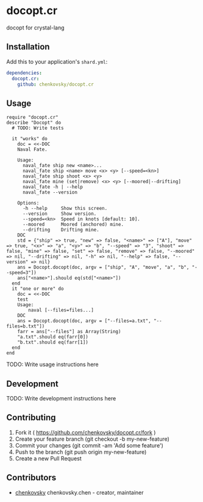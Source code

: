 # docopt.cr

docopt for crystal-lang

## Installation


Add this to your application's `shard.yml`:

```yaml
dependencies:
  docopt.cr:
    github: chenkovsky/docopt.cr
```


## Usage


```crystal
require "docopt.cr"
describe "Docopt" do
  # TODO: Write tests

  it "works" do
    doc = <<-DOC
    Naval Fate.

    Usage:
      naval_fate ship new <name>...
      naval_fate ship <name> move <x> <y> [--speed=<kn>]
      naval_fate ship shoot <x> <y>
      naval_fate mine (set|remove) <x> <y> [--moored|--drifting]
      naval_fate -h | --help
      naval_fate --version

    Options:
      -h --help     Show this screen.
      --version     Show version.
      --speed=<kn>  Speed in knots [default: 10].
      --moored      Moored (anchored) mine.
      --drifting    Drifting mine.
    DOC
    std = {"ship" => true, "new" => false, "<name>" => ["A"], "move" => true, "<x>" => "a", "<y>" => "b", "--speed" => "3", "shoot" => false, "mine" => false, "set" => false, "remove" => false, "--moored" => nil, "--drifting" => nil, "-h" => nil, "--help" => false, "--version" => nil}
    ans = Docopt.docopt(doc, argv = ["ship", "A", "move", "a", "b", "--speed=3"])
    ans["<name>"].should eq(std["<name>"])
  end
  it "one or more" do
    doc = <<-DOC
    test
    Usage:
        naval [--files=files...]
    DOC
    ans = Docopt.docopt(doc, argv = ["--files=a.txt", "--files=b.txt"])
    farr = ans["--files"] as Array(String)
    "a.txt".should eq(farr[0])
    "b.txt".should eq(farr[1])
  end
end
```

TODO: Write usage instructions here

## Development

TODO: Write development instructions here

## Contributing

1. Fork it ( https://github.com/chenkovsky/docopt.cr/fork )
2. Create your feature branch (git checkout -b my-new-feature)
3. Commit your changes (git commit -am 'Add some feature')
4. Push to the branch (git push origin my-new-feature)
5. Create a new Pull Request

## Contributors

- [chenkovsky](https://github.com/chenkovsky) chenkovsky.chen - creator, maintainer

